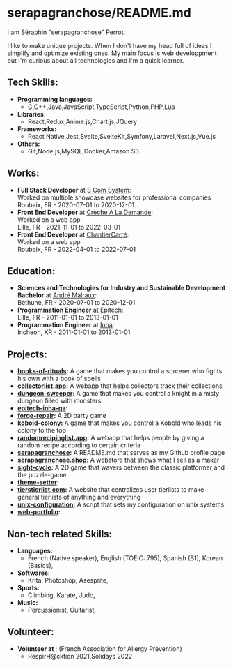 # serapagranchose/README.md

I am Séraphin "serapagranchose" Perrot.  

I like to make unique projects.
When I don&#39;t have my head full of ideas I simplify and optimize existing ones.
My main focus is web developpment but I&#39;m curious about all technologies and I&#39;m a quick learner.

## Tech Skills:
- **Programming languages:**
    - C,C++,Java,JavaScript,TypeScript,Python,PHP,Lua
- **Libraries:**
    - React,Redux,Anime.js,Chart.js,JQuery
- **Frameworks:**
    - React Native,Jest,Svelte,SvelteKit,Symfony,Laravel,Next.js,Vue.js
- **Others:**
    - Git,Node.js,MySQL,Docker,Amazon S3

## Works:
- **Full Stack Developer** at [S Com System](https:&#x2F;&#x2F;s-com-system.fr):  
    Worked on multiple showcase websites for professional companies  
    Roubaix, FR - 2020-07-01 to 2020-12-01
- **Front End Developer** at [Crèche A La Demande](https:&#x2F;&#x2F;www.crechealademande.fr):  
    Worked on a web app  
    Lille, FR - 2021-11-01 to 2022-03-01
- **Front End Developer** at [ChantierCarré](https:&#x2F;&#x2F;www.chantiercarre.fr):  
    Worked on a web app  
    Roubaix, FR - 2022-04-01 to 2022-07-01

## Education:
- **Sciences and Technologies for Industry and Sustainable Development Bachelor** at [André Malraux](https:&#x2F;&#x2F;andre-malraux-bethune.enthdf.fr):  
    Béthune, FR - 2020-07-01 to 2020-12-01
- **Programmation Engineer** at [Epitech](https:&#x2F;&#x2F;www.epitech.eu&#x2F;fr&#x2F;formations&#x2F;epitech-en-5-ans):  
    Lille, FR - 2011-01-01 to 2013-01-01
- **Programmation Engineer** at [Inha](https:&#x2F;&#x2F;eng.inha.ac.kr&#x2F;eng&#x2F;index.do):  
    Incheon, KR - 2011-01-01 to 2013-01-01

## Projects:
- **[books-of-rituals](https:&#x2F;&#x2F;github.com&#x2F;serapagranchose&#x2F;books-of-rituals):** A game that makes you control a sorcerer who fights his own with a book of spells
- **[collectorlist.app](https:&#x2F;&#x2F;github.com&#x2F;serapagranchose&#x2F;collectorlist.app):** A webapp that helps collectors track their collections
- **[dungeon-sweeper](https:&#x2F;&#x2F;github.com&#x2F;serapagranchose&#x2F;dungeon-sweeper):** A game that makes you control a knight in a misty dungeon filled with monsters
- **[epitech-inha-qa](https:&#x2F;&#x2F;github.com&#x2F;serapagranchose&#x2F;epitech-inha-qa):** 
- **[forge-repair](https:&#x2F;&#x2F;github.com&#x2F;serapagranchose&#x2F;forge-repair):** A 2D party game
- **[kobold-colony](https:&#x2F;&#x2F;github.com&#x2F;serapagranchose&#x2F;kobold-colony):** A game that makes you control a Kobold who leads his colony to the top
- **[randomrecipinglist.app](https:&#x2F;&#x2F;github.com&#x2F;serapagranchose&#x2F;randomrecipinglist.app):** A webapp that helps people by giving a random recipe according to certain criteria
- **[serapagranchose](https:&#x2F;&#x2F;github.com&#x2F;serapagranchose&#x2F;serapagranchose):** A README.md that serves as my Github profile page
- **[serapagranchose.shop](https:&#x2F;&#x2F;github.com&#x2F;serapagranchose&#x2F;serapagranchose.shop):** A webstore that shows what I sell as a maker
- **[sight-cycle](https:&#x2F;&#x2F;github.com&#x2F;serapagranchose&#x2F;sight-cycle):** A 2D game that wavers between the classic platformer and the puzzle-game
- **[theme-setter](https:&#x2F;&#x2F;github.com&#x2F;serapagranchose&#x2F;theme-setter):** 
- **[tierstierlist.com](https:&#x2F;&#x2F;github.com&#x2F;serapagranchose&#x2F;tierstierlist.com):** A website that centralizes user tierlists to make general tierlists of anything and everything
- **[unix-configuration](https:&#x2F;&#x2F;github.com&#x2F;serapagranchose&#x2F;unix-configuration):** A script that sets my configuration on unix systems
- **[web-portfolio](https:&#x2F;&#x2F;github.com&#x2F;serapagranchose&#x2F;web-portfolio):** 

## Non-tech related Skills:
- **Languages:**
    - French (Native speaker), English (TOEIC: 795), Spanish (B1), Korean (Basics), 
- **Softwares:**
    - Krita, Photoshop, Asesprite, 
- **Sports:**
    - Climbing, Karate, Judo, 
- **Music:**
    - Percussionist, Guitarist, 

## Volunteer:
- **Volunteer at [](https:&#x2F;&#x2F;www.afpral.fr&#x2F;page&#x2F;953363-l-association)**:
    (French Association for Allergy Prevention)  
    - RespirH@cktion 2021,Solidays 2022
